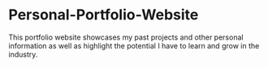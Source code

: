 # Personal-Portfolio-Website
<p> This portfolio website showcases my past projects and other personal information as well as highlight the potential I have to learn and grow in the industry. </p>
